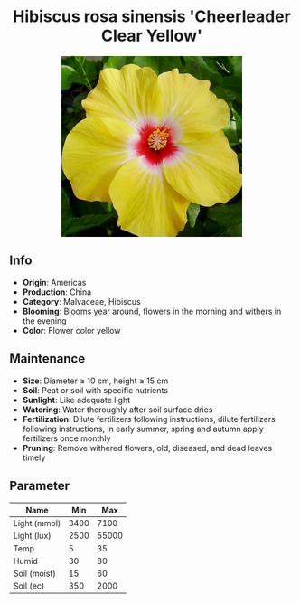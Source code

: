 <h1 align='center'>Hibiscus rosa sinensis 'Cheerleader Clear Yellow'</h1>
<p align="center">
    <img 
        align='center'
        width='320'
        src="../images/hibiscus rosa sinensis cheerleader clear yellow.png" 
        alt='Hibiscus rosa sinensis 'Cheerleader Clear Yellow'' />
</p>

## Info

 - **Origin**: Americas
 - **Production**: China
 - **Category**: Malvaceae, Hibiscus
 - **Blooming**: Blooms year around, flowers in the morning and withers in the evening
 - **Color**: Flower color yellow

## Maintenance

 - **Size**: Diameter ≥ 10 cm, height ≥ 15 cm
 - **Soil**: Peat or soil with specific nutrients
 - **Sunlight**: Like adequate light
 - **Watering**: Water thoroughly after soil surface dries
 - **Fertilization**: Dilute fertilizers following instructions, dilute fertilizers following instructions,  in early summer, spring and autumn apply fertilizers once monthly
 - **Pruning**: Remove withered flowers, old, diseased, and dead leaves timely

## Parameter

| Name         | Min  | Max   |
|--------------|------|-------|
| Light (mmol) | 3400 | 7100  |
| Light (lux)  | 2500 | 55000 |
| Temp         | 5    | 35    |
| Humid        | 30   | 80    |
| Soil (moist) | 15   | 60    |
| Soil (ec)    | 350  | 2000  |